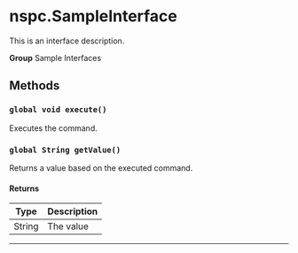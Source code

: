 # nspc.SampleInterface

This is an interface description.


**Group** Sample Interfaces

## Methods
### `global void execute()`

Executes the command.

### `global String getValue()`

Returns a value based on the executed command.

#### Returns

|Type|Description|
|---|---|
|String|The value|

---
